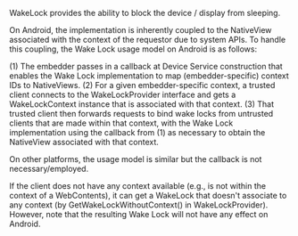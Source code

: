 WakeLock provides the ability to block the device / display from sleeping.

On Android, the implementation is inherently coupled to the NativeView
associated with the context of the requestor due to system APIs. To handle
this coupling, the Wake Lock usage model on Android is as follows:

(1) The embedder passes in a callback at Device Service construction that
enables the Wake Lock implementation to map (embedder-specific) context IDs to
NativeViews.
(2) For a given embedder-specific context, a trusted client
connects to the WakeLockProvider interface and gets a
WakeLockContext instance that is associated with that context.
(3) That trusted client then forwards requests to bind wake locks from
untrusted clients that are made within that context, with the Wake Lock
implementation using the callback from (1) as necessary to obtain the
NativeView associated with that context.

On other platforms, the usage model is similar but the callback is not
necessary/employed.

If the client does not have any context available (e.g., is not within the
context of a WebContents), it can get a WakeLock that doesn't associate to any
context (by GetWakeLockWithoutContext() in WakeLockProvider). However, note that
the resulting Wake Lock will not have any effect on Android.
